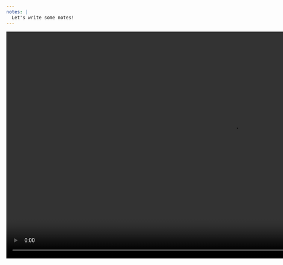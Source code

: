 ```yaml
---
notes: |
  Let's write some notes!
---
```



<video controls autoplay loop muted playsinline style="height: 600px;" src="/images/cut-down-clip-1-real.webm"></video>
